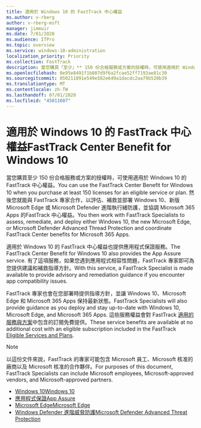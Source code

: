 ```yaml
---
title: 適用於 Windows 10 的 FastTrack 中心權益
ms.author: v-rberg
author: v-rberg-msft
manager: jimmuir
ms.date: 7/01/2020
ms.audience: ITPro
ms.topic: overview
ms.service: windows-10-administration
localization_priority: Priority
ms.collection: FastTrack
description: 當您購買「至少」** 150 份合格服務或方案的授權時，可使用適用於 Windows 10 的 FastTrack 中心權益。
ms.openlocfilehash: 0e95e8491f1b807d9f6a2fcae52ff7193ae81c30
ms.sourcegitcommit: 850211891e549e582e649a1dacdc2aa79b520b39
ms.translationtype: MT
ms.contentlocale: zh-TW
ms.lasthandoff: 07/01/2020
ms.locfileid: "45011607"
---
```

# <a name="fasttrack-center-benefit-for-windows-10"></a><span data-ttu-id="ab65c-103">適用於 Windows 10 的 FastTrack 中心權益</span><span class="sxs-lookup"><span data-stu-id="ab65c-103">FastTrack Center Benefit for Windows 10</span></span>

<span data-ttu-id="ab65c-104">當您購買至少 150 份合格服務或方案的授權時，可使用適用於 Windows 10 的 FastTrack 中心權益。</span><span class="sxs-lookup"><span data-stu-id="ab65c-104">You can use the FastTrack Center Benefit for Windows 10 when you purchase at least 150 licenses for an eligible service or plan.</span></span> <span data-ttu-id="ab65c-105">然後您就能與 FastTrack 專家合作，以評估、補救並部署 Windows 10、新版 Microsoft Edge 或 Microsoft Defender 進階執行緒防護，並協調 Microsoft 365 Apps 的FastTrack 中心權益。</span><span class="sxs-lookup"><span data-stu-id="ab65c-105">You then work with FastTrack Specialists to assess, remediate, and deploy either Windows 10, the new Microsoft Edge, or Microsoft Defender Advanced Thread Protection and coordinate FastTrack Center benefits for Microsoft 365 Apps.</span></span> 

<span data-ttu-id="ab65c-106">適用於 Windows 10 的 FastTrack 中心權益也提供應用程式保證服務。</span><span class="sxs-lookup"><span data-stu-id="ab65c-106">The FastTrack Center Benefit for Windows 10 also provides the App Assure service.</span></span> <span data-ttu-id="ab65c-107">有了這項服務，如果您遇到應用程式相容性問題，FastTrack 專家即可為您提供建議和補救指導方針。</span><span class="sxs-lookup"><span data-stu-id="ab65c-107">With this service, a FastTrack Specialist is made available to provide advisory and remediation guidance if you encounter app compatibility issues.</span></span> 

<span data-ttu-id="ab65c-108">FastTrack 專家也會在您部署時提供指導方針，並讓 Windows 10、Microsoft Edge 和 Microsoft 365 Apps 保持最新狀態。</span><span class="sxs-lookup"><span data-stu-id="ab65c-108">FastTrack Specialists will also provide guidance as you deploy and stay up-to-date with Windows 10, Microsoft Edge, and Microsoft 365 Apps.</span></span> <span data-ttu-id="ab65c-109">這些服務權益會對 FastTrack [適用的服務與方案](M365-eligible-services-and-plans.md)中包含的訂閱免費提供。</span><span class="sxs-lookup"><span data-stu-id="ab65c-109">These service benefits are available at no additional cost with an eligible subscription included in the FastTrack [Eligible Services and Plans](M365-eligible-services-and-plans.md).</span></span>
  
> [!NOTE]
> <span data-ttu-id="ab65c-110">以這份文件來說，FastTrack 的專家可能包含 Microsoft 員工、Microsoft 核准的廠商以及 Microsoft 核准的合作夥伴。</span><span class="sxs-lookup"><span data-stu-id="ab65c-110">For purposes of this document, FastTrack Specialists can include Microsoft employees, Microsoft-approved vendors, and Microsoft-approved partners.</span></span> 
    
- [<span data-ttu-id="ab65c-111">Windows 10</span><span class="sxs-lookup"><span data-stu-id="ab65c-111">Windows 10</span></span>](Win-10-windows-10.md)
- [<span data-ttu-id="ab65c-112">應用程式保證</span><span class="sxs-lookup"><span data-stu-id="ab65c-112">App Assure</span></span>](Win-10-app-assure.md)
- [<span data-ttu-id="ab65c-113">Microsoft Edge</span><span class="sxs-lookup"><span data-stu-id="ab65c-113">Microsoft Edge</span></span>](Win-10-microsoft-edge.md)
- [<span data-ttu-id="ab65c-114">Windows Defender 進階威脅防護</span><span class="sxs-lookup"><span data-stu-id="ab65c-114">Microsoft Defender Advanced Threat Protection</span></span>](Win-10-microsoft-defender-atp.md)

